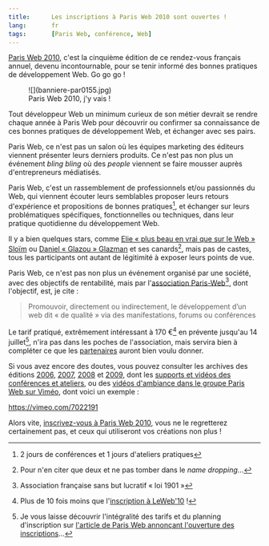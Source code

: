 ```yaml
---
title:      Les inscriptions à Paris Web 2010 sont ouvertes !
lang:       fr
tags:       [Paris Web, conférence, Web]
---
```


[Paris Web 2010](http://www.paris-web.fr/2010/), c'est la cinquième édition de ce rendez-vous français annuel, devenu incontournable, pour se tenir informé des bonnes pratiques de développement Web. Go go go !

<figure class="on-third right">
  ![](banniere-par0155.jpg)
  <figcaption>
    Paris Web 2010, j'y vais !
  </figcaption>
</figure>

Tout développeur Web un minimum curieux de son métier devrait se rendre chaque année à Paris Web pour découvrir ou confirmer sa connaissance de ces bonnes pratiques de développement Web, et échanger avec ses pairs.

Paris Web, ce n'est pas un salon où les équipes marketing des éditeurs viennent présenter leurs derniers produits. Ce n'est pas non plus un événement *bling bling* où des *people* viennent se faire mousser auprès d'entrepreneurs médiatisés.

Paris Web, c'est un rassemblement de professionnels et/ou passionnés du Web, qui viennent écouter leurs semblables proposer leurs retours d'expérience et propositions de bonnes pratiques[^1], et échanger sur leurs problématiques spécifiques, fonctionnelles ou techniques, dans leur pratique quotidienne du développement Web.

Il y a bien quelques stars, comme [Elie « plus beau en vrai que sur le Web » Sloïm](http://twitter.com/ElieSl) ou [Daniel « Glazou » Glazman](http://twitter.com/glazou) et ses canards[^2], mais pas de castes, tous les participants ont autant de légitimité à exposer leurs points de vue.

Paris Web, ce n'est pas non plus un événement organisé par une société, avec des objectifs de rentabilité, mais par l'[association Paris-Web](http://www.paris-web.fr/association/)[^3], dont l'objectif, est, je cite :

> Promouvoir, directement ou indirectement, le développement d’un web dit « de qualité » via des manifestations, forums ou conférences

Le tarif pratiqué, extrêmement intéressant à 170 €[^4] en prévente jusqu'au 14 juillet[^5], n'ira pas dans les poches de l'association, mais servira bien à compléter ce que les [partenaires](http://www.paris-web.fr/devenez-partenaire.php) auront bien voulu donner.

Si vous avez encore des doutes, vous pouvez consulter les archives des éditions [2006](http://www.paris-web.fr/2006/), [2007](http://www.paris-web.fr/2007/), [2008](http://www.paris-web.fr/2008/) et [2009](http://www.paris-web.fr/2009/), dont les [supports et vidéos des conférences et ateliers](http://www.paris-web.fr/2009/telechargements.php), ou des [vidéos d'ambiance dans le groupe Paris Web sur Viméo](http://vimeo.com/groups/parisweb), dont voici un exemple :

https://vimeo.com/7022191

Alors vite, [inscrivez-vous à Paris Web 2010](http://inscriptions.paris-web.fr/), vous ne le regretterez certainement pas, et ceux qui utiliseront vos créations non plus !


[^1]: 2 jours de conférences et 1 jours d'ateliers pratiques

[^2]: Pour n'en citer que deux et ne pas tomber dans le *name dropping*...

[^3]: Association française sans but lucratif « loi 1901 »

[^4]: Plus de 10 fois moins que l'[inscription à LeWeb'10](http://www.leweb.net/register) !

[^5]: Je vous laisse découvrir l'intégralité des tarifs et du planning d'inscription sur [l'article de Paris Web annonçant l'ouverture des inscriptions](http://www.paris-web.fr/actualites/2010/07/les-inscriptions-a-paris-web-2010-sont-ouvertes.php)...
